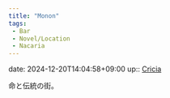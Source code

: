 ```yaml
---
title: "Monon"
tags:
 - Bar
 - Novel/Location
 - Nacaria
---
```


date: 2024-12-20T14:04:58+09:00
up:: [Cricia](Cricia.md)

命と伝統の街。